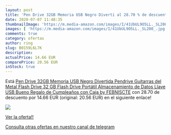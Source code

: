 ```yaml
---
layout: post
title: 'Pen Drive 32GB Memoria USB Negro Diverti al 28.70 % de descuento'
date: 2020-07-07 11:48:35
thumbnailImage: 'https://m.media-amazon.com/images/I/41UbUL9O5LL._SL200_.jpg'
images: [ 'https://m.media-amazon.com/images/I/41UbUL9O5LL._SL200_.jpg' ]
comments: true
category: ofertas
author: ring
slug: B0159L6L7K
description:
actualPrice: 14.66 EUR
comparePrice: 20.56 EUR
inStock: true
---
```


Está [Pen Drive 32GB Memoria USB Negro Divertida Pendrive Guitarras del Metal Flash Drive 32 GB Flash Drive Portátil Almacenamiento de Datos Llave USB Bueno Regalo de Cumpleaños con Caja by FEBNISCTE](https://www.amazon.com/dp/B0159L6L7K/?tag=redken08-20) con 28.70 de descuento por 14.66 EUR (original: 20.56 EUR) en el siguiente enlace!

[![](https://m.media-amazon.com/images/I/41UbUL9O5LL._SL200_.jpg)](https://www.amazon.com/dp/B0159L6L7K/?tag=redken08-20)

[Ver la oferta!!](https://www.amazon.com/dp/B0159L6L7K/?tag=redken08-20)

[Consulta otras ofertas en nuestro canal de telegram](https://t.me/s/ofertas25)
